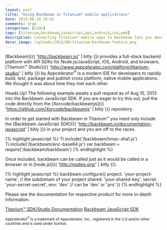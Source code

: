 ```yaml
---
layout: post
title: "Using Backbeam in Titanium™ mobile applications"
date: 2013-08-10 19:42
comments: true
categories: [Code]
tags: [titanium,backbeam,javascript,api,android,ios,web]
description: Connecting Titanium™ mobile apps to Backbeam lets you develop hyper-connected applications.
decor_image: /uploads/2013/08/titanium-backbeam-feature.png
---
```

[Backbeam]({{ 'http://backbeam.io/' | bitly }}) provides a full-stack backend platform with API SDKs for Node.js/JavaScript, iOS, Android, and browsers. [Titanium™ Studio]({{ 'http://www.appcelerator.com/platform/titanium-studio/' | bitly }}) by Appcelerator<sup>®</sup> is a modern IDE for developers to rapidly build, test, package and publish cross platform, native mobile applications. We thought it was about time they met each other.

<!--more-->

<span class="label label-warning">Heads Up!</span> The following example awaits a pull request as of Aug 10, 2013 into the Backbeam JavaScript SDK. If you are eager to try this out, pull the code directly from the [Xorcode/backbeamjs]({{ 'https://github.com/Xorcode/backbeamjs' | bitly }}) repository.

In order to get started with Backbeam in Titanium™ you need only include the [Backbeam JavaScript SDK]({{ 'http://backbeam.io/documentation-javascript' | bitly }}) in your project and you are off to the races.

{% highlight javascript %}
Ti.include('/backbeam/hmac-sha1.js')
Ti.include('/backbeam/enc-base64.js')
var backbeam = require('/backbeam/backbeam')
{% endhighlight %}

Once included, backbeam can be called just as it would be called in a browser or in [node.js]({{ 'http://nodejs.org/' | bitly }}).

{% highlight javascript %}
backbeam.configure({
    project: 'your-project-name', // the subdomain of your project
    shared: 'your-shared-key',
    secret: 'your-secret-secret',
    env: 'dev' // can be 'dev' or 'pro'
})
{% endhighlight %}

Please see the documentation for respective product for more in-depth information.

<a href="{{ 'http://docs.appcelerator.com/titanium/latest/' | bitly }}" class="btn btn-info">Titanium™ SDK/Studio Documentation</a> <a href="{{ 'http://backbeam.io/documentation-javascript' | bitly }}" class="btn btn-info">Backbeam JavaScript SDK</a>

<small class="muted">Appcelerator<sup>®</sup> is a trademark of Appcelerator, Inc., registered in the U.S and/or other countries and is used under license.</small>
